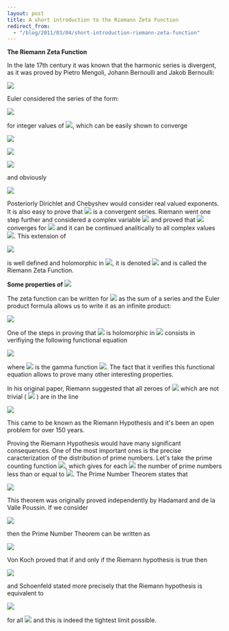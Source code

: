 ```yaml
---
layout: post
title: A short introduction to the Riemann Zeta Function
redirect_from:
  - "/blog/2011/03/04/short-introduction-riemann-zeta-function"
---
```



<p>
  <strong>The Riemann Zeta Function</strong>
</p>

<p>
  In the late 17th century it was known that the harmonic series is divergent, as it was proved by Pietro Mengoli, Johann Bernoulli and
Jakob Bernoulli:
</p>

<p>
  <img src="https://chart.googleapis.com/chart?cht=tx&chl=\sum_{n%3D1}^{\infty}\frac{1}{n}%3D1%2B\frac{1}{2}%2B\frac{1}{3}%2B\frac{1}{4}%2B\ldots" />
</p>

<p>
Euler considered the series of the form:
</p>

<p>
  <img src="https://chart.googleapis.com/chart?cht=tx&chl=\sum_{n%3D1}^{\infty}\frac{1}{n^{k}}" />
</p>

<p>
for integer values of <img style="display: inline;" src="https://chart.googleapis.com/chart?cht=tx&chl=k%3E1" />, which can
be easily shown to converge
</p>

<p>
  <img src="https://chart.googleapis.com/chart?cht=tx&chl=n\left(n%2B1\right)%3Dn^{2}%2Bn%3C2n^{2}\Rightarrow\frac{2}{n\left(n%2B1\right)}%3E\frac{1}{n^{2}}" />
</p>

<p>
  <img src="https://chart.googleapis.com/chart?cht=tx&chl=\sum_{n%3D1}^{\infty}\frac{1}{n^{2}}%3C\sum_{n%3D1}^{\infty}\frac{2}{n\left(n%2B1\right)}%3D2\sum_{n%3D1}^{\infty}\left(\frac{1}{n}-\frac{1}{n%2B1}\right)%3D" />
</p>

<p>
  <img src="https://chart.googleapis.com/chart?cht=tx&chl=2\left[1%2B\left(\frac{1}{2}-\frac{1}{2}\right)%2B\left(\frac{1}{3}-\frac{1}{3}\right)%2B\sum_{n%3D4}^{\infty}\left(\frac{1}{n}-\frac{1}{n}\right)\right]%3D2" />
</p>

<p>
and obviously
</p>

<p>
  <img src="https://chart.googleapis.com/chart?cht=tx&chl=\forall%20n\geq1,\forall%20k\geq2,n^{k}\geq%20n^{2}\Rightarrow\frac{1}{n^{k}}\leq\frac{1}{n^{2}}" />
</p>

<p>
Posteriorly Dirichlet and Chebyshev would consider real valued exponents.
It is also easy to prove that
<img style="display: inline;" src="https://chart.googleapis.com/chart?cht=tx&chl=\forall%20s\in\mathbb{R},s%3E1\,\sum_{n%3D1}^{\infty}\frac{1}{n^{s}}" />
is a convergent series.
Riemann went one step further and considered a complex variable
<img style="display: inline;" src="https://chart.googleapis.com/chart?cht=tx&chl=s" />
and proved that
<img style="display: inline;" src="https://chart.googleapis.com/chart?cht=tx&chl=\sum_{n%3D1}^{\infty}\frac{1}{n^{s}}" />
converges for
<img style="display: inline;" src="https://chart.googleapis.com/chart?cht=tx&chl=Re\left(s\right)%3E1" />
 and it can be continued analitically to all complex values 
<img style="display: inline;" src="https://chart.googleapis.com/chart?cht=tx&chl=s\neq1" />. This extension of
</p>

<p>
  <img src="https://chart.googleapis.com/chart?cht=tx&chl=\sum_{n%3D1}^{\infty}\frac{1}{n^{s}}" />
</p>

<p>
is well defined and holomorphic in
<img style="display: inline;" src="https://chart.googleapis.com/chart?cht=tx&chl=\mathbb{C}\setminus\left\{ %201\right\}" />, it is denoted
<img style="display: inline;" src="https://chart.googleapis.com/chart?cht=tx&chl=\zeta" />
and is called the Riemann Zeta Function.
</p>

<p>
  <strong>Some properties of 
<img style="display: inline;" src="https://chart.googleapis.com/chart?cht=tx&chl=\zeta" />
  </strong>
</p>

<p>
The zeta function can be written for
<img style="display: inline;" src="https://chart.googleapis.com/chart?cht=tx&chl=Re\left(s\right)%3E1" />
as the sum of a series and the Euler product formula allows us to write
it as an infinite product:
</p>

<p>
  <img src="https://chart.googleapis.com/chart?cht=tx&chl=\sum_{n%3D1}^{\infty}\frac{1}{n^{s}}%3D\prod_{p\,%20prime}\frac{1}{1-p^{-s}}" />
</p>

<p>
One of the steps in proving that
<img style="display: inline;" src="https://chart.googleapis.com/chart?cht=tx&chl=\zeta" />
is holomorphic in
<img style="display: inline;" src="https://chart.googleapis.com/chart?cht=tx&chl=\mathbb{C}\setminus\left\{ %201\right\}" />
consists in verifiying the following functional equation
</p>

<p>
  <img src="https://chart.googleapis.com/chart?cht=tx&chl=\zeta\left(s\right)%3D2\left(s\pi\right)^{s-1}sin\left(\frac{\pi%20s}{2}\right)\Gamma\left(1-s\right)\zeta\left(1-s\right)\" />
</p>

<p>
where
<img style="display: inline;" src="https://chart.googleapis.com/chart?cht=tx&chl=\Gamma" />
is the gamma function
<img style="display: inline;" src="https://chart.googleapis.com/chart?cht=tx&chl=\Gamma\left(z\right)%3D\int_{0}^{\infty}t^{z-1}e^{-t}dt" />.
The fact that it verifies this functional equation allows to prove
many other interesting properties.
</p>

<p>
In his original paper, Riemann suggested that all zeroes of
<img style="display: inline;" src="https://chart.googleapis.com/chart?cht=tx&chl=\zeta" />
which are not trivial (
<img style="display: inline;" src="https://chart.googleapis.com/chart?cht=tx&chl=-2,-4,\ldots" />
) are in the line
</p>

<p>
  <img src="https://chart.googleapis.com/chart?cht=tx&chl=\left\{ %20z\in\mathbb{C}:Re\left(z\right)%3D\frac{1}{2}\right\}" />
</p>

<p>
This came to be known as the Riemann Hypothesis and it's been an open
problem for over 150 years.
</p>

<p>
Proving the Riemann Hypothesis would have many significant consequences.
One of the most important ones is the precise caracterization of the
distribution of prime numbers. Let's take the prime counting function
<img style="display: inline;" src="https://chart.googleapis.com/chart?cht=tx&chl=\pi\left(x\right)" />, which gives for each
<img style="display: inline;" src="https://chart.googleapis.com/chart?cht=tx&chl=x" />
the number of prime numbers less than or equal to
<img style="display: inline;" src="https://chart.googleapis.com/chart?cht=tx&chl=x" />. The Prime Number Theorem states that
</p>

<p>
  <img src="https://chart.googleapis.com/chart?cht=tx&chl=\pi\left(x\right)\sim\frac{x}{ln\,%20x}" />
</p>

<p>
This theorem was originally proved independently by Hadamard and de la
Valle Poussin. If we consider
</p>

<p>
  <img src="https://chart.googleapis.com/chart?cht=tx&chl=Li\left(x\right)%3D\int_{2}^{x}\frac{1}{ln\,%20t}dt%3Dli\left(x\right)-li\left(2\right)" />
</p>

<p>
then the Prime Number Theorem can be written as
</p>

<p>
  <img src="https://chart.googleapis.com/chart?cht=tx&chl=\pi\left(x\right)\sim%20li\left(x\right)\sim%20Li\left(x\right)" />
</p>

<p>
Von Koch proved that if and only if the Riemann hypothesis is true then
</p>

<p>
  <img src="https://chart.googleapis.com/chart?cht=tx&chl=\pi\left(x\right)%3DLi\left(x\right)%2BO\left(\sqrt{x}ln\,%20x\right)" />
</p>

<p>
and Schoenfeld stated more precisely that the Riemann hypothesis is
equivalent to
</p>

<p>
  <img src="https://chart.googleapis.com/chart?cht=tx&chl=\left|\pi\left(x\right)-li\left(x\right)\right|%3C\frac{\sqrt{x}ln\,%20x}{8\pi}" />
</p>

<p>
for all
<img style="display: inline;" src="https://chart.googleapis.com/chart?cht=tx&chl=x>2657" />
and this is indeed the tightest limit possible.
</p>
